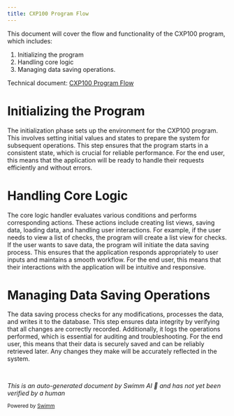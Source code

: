 ```yaml
---
title: CXP100 Program Flow
---
```

This document will cover the flow and functionality of the CXP100 program, which includes:

1. Initializing the program
2. Handling core logic
3. Managing data saving operations.

Technical document: <SwmLink doc-title="CXP100 Program Flow">[CXP100 Program Flow](/.swm/cxp100-program-flow.hhwdx8t2.sw.md)</SwmLink>

# Initializing the Program

The initialization phase sets up the environment for the CXP100 program. This involves setting initial values and states to prepare the system for subsequent operations. This step ensures that the program starts in a consistent state, which is crucial for reliable performance. For the end user, this means that the application will be ready to handle their requests efficiently and without errors.

# Handling Core Logic

The core logic handler evaluates various conditions and performs corresponding actions. These actions include creating list views, saving data, loading data, and handling user interactions. For example, if the user needs to view a list of checks, the program will create a list view for checks. If the user wants to save data, the program will initiate the data saving process. This ensures that the application responds appropriately to user inputs and maintains a smooth workflow. For the end user, this means that their interactions with the application will be intuitive and responsive.

# Managing Data Saving Operations

The data saving process checks for any modifications, processes the data, and writes it to the database. This step ensures data integrity by verifying that all changes are correctly recorded. Additionally, it logs the operations performed, which is essential for auditing and troubleshooting. For the end user, this means that their data is securely saved and can be reliably retrieved later. Any changes they make will be accurately reflected in the system.

&nbsp;

*This is an auto-generated document by Swimm AI 🌊 and has not yet been verified by a human*

<SwmMeta version="3.0.0" repo-id="Z2l0aHViJTNBJTNBa2VsbG8lM0ElM0Fzd2ltbWlv" repo-name="kello"><sup>Powered by [Swimm](/)</sup></SwmMeta>
